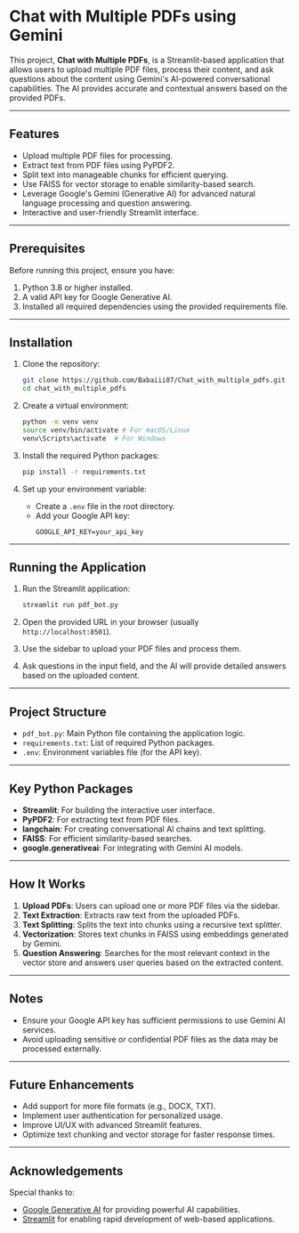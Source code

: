 # Chat with Multiple PDFs using Gemini

This project, **Chat with Multiple PDFs**, is a Streamlit-based application that allows users to upload multiple PDF files, process their content, and ask questions about the content using Gemini's AI-powered conversational capabilities. The AI provides accurate and contextual answers based on the provided PDFs.

---

## Features

- Upload multiple PDF files for processing.
- Extract text from PDF files using PyPDF2.
- Split text into manageable chunks for efficient querying.
- Use FAISS for vector storage to enable similarity-based search.
- Leverage Google's Gemini (Generative AI) for advanced natural language processing and question answering.
- Interactive and user-friendly Streamlit interface.

---

## Prerequisites

Before running this project, ensure you have:

1. Python 3.8 or higher installed.
2. A valid API key for Google Generative AI.
3. Installed all required dependencies using the provided requirements file.

---

## Installation

1. Clone the repository:
   ```bash
   git clone https://github.com/Babaiii07/Chat_with_multiple_pdfs.git
   cd chat_with_multiple_pdfs
   ```

2. Create a virtual environment:
   ```bash
   python -m venv venv
   source venv/bin/activate # For macOS/Linux
   venv\Scripts\activate  # For Windows
   ```

3. Install the required Python packages:
   ```bash
   pip install -r requirements.txt
   ```

4. Set up your environment variable:
   - Create a `.env` file in the root directory.
   - Add your Google API key:
     ```env
     GOOGLE_API_KEY=your_api_key
     ```

---

## Running the Application

1. Run the Streamlit application:
   ```bash
   streamlit run pdf_bot.py
   ```

2. Open the provided URL in your browser (usually `http://localhost:8501`).

3. Use the sidebar to upload your PDF files and process them.

4. Ask questions in the input field, and the AI will provide detailed answers based on the uploaded content.

---

## Project Structure

- `pdf_bot.py`: Main Python file containing the application logic.
- `requirements.txt`: List of required Python packages.
- `.env`: Environment variables file (for the API key).

---

## Key Python Packages

- **Streamlit**: For building the interactive user interface.
- **PyPDF2**: For extracting text from PDF files.
- **langchain**: For creating conversational AI chains and text splitting.
- **FAISS**: For efficient similarity-based searches.
- **google.generativeai**: For integrating with Gemini AI models.

---

## How It Works

1. **Upload PDFs**: Users can upload one or more PDF files via the sidebar.
2. **Text Extraction**: Extracts raw text from the uploaded PDFs.
3. **Text Splitting**: Splits the text into chunks using a recursive text splitter.
4. **Vectorization**: Stores text chunks in FAISS using embeddings generated by Gemini.
5. **Question Answering**: Searches for the most relevant context in the vector store and answers user queries based on the extracted content.

---

## Notes

- Ensure your Google API key has sufficient permissions to use Gemini AI services.
- Avoid uploading sensitive or confidential PDF files as the data may be processed externally.

---

## Future Enhancements

- Add support for more file formats (e.g., DOCX, TXT).
- Implement user authentication for personalized usage.
- Improve UI/UX with advanced Streamlit features.
- Optimize text chunking and vector storage for faster response times.

---


## Acknowledgements

Special thanks to:

- [Google Generative AI](https://ai.google/) for providing powerful AI capabilities.
- [Streamlit](https://streamlit.io/) for enabling rapid development of web-based applications.
